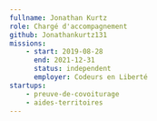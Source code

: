 ```yaml
---
fullname: Jonathan Kurtz
role: Chargé d'accompagnement
github: Jonathankurtz131
missions:
    - start: 2019-08-28
      end: 2021-12-31
      status: independent
      employer: Codeurs en Liberté
startups:
    - preuve-de-covoiturage
    - aides-territoires
---
```

